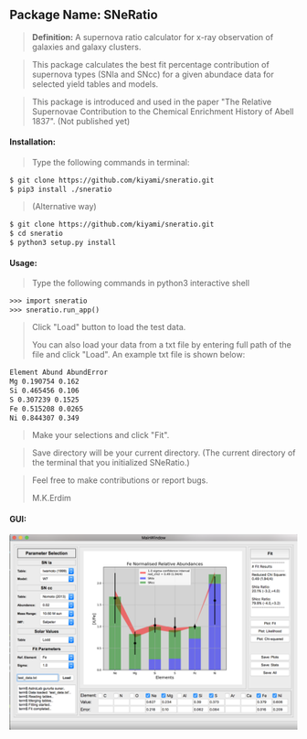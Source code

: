 ## Package Name: SNeRatio

> **Definition:** A supernova ratio calculator for x-ray observation of galaxies and galaxy clusters.

> This package calculates the best fit percentage contribution of supernova types (SNIa and SNcc) for a given abundace data for selected yield tables and models.

> This package is introduced and used in the paper "The Relative Supernovae Contribution to the Chemical Enrichment History of Abell 1837". (Not published yet)


#### Installation:

> Type the following commands in terminal:
>
    $ git clone https://github.com/kiyami/sneratio.git
    $ pip3 install ./sneratio

> (Alternative way)
>
    $ git clone https://github.com/kiyami/sneratio.git
    $ cd sneratio
    $ python3 setup.py install

#### Usage:

> Type the following commands in python3 interactive shell
>
    >>> import sneratio
    >>> sneratio.run_app()

> Click "Load" button to load the test data.
>
> You can also load your data from a txt file by entering full path of the file and click "Load". 
> An example txt file is shown below:
>
    Element Abund AbundError
    Mg 0.190754 0.162
    Si 0.465456 0.106
    S 0.307239 0.1525
    Fe 0.515208 0.0265
    Ni 0.844307 0.349

> Make your selections and click "Fit".

> Save directory will be your current directory. (The current directory of the terminal that you initialized SNeRatio.)

> Feel free to make contributions or report bugs.
>
> M.K.Erdim


#### GUI:

![GitHub Logo](/examples/gui.png)


